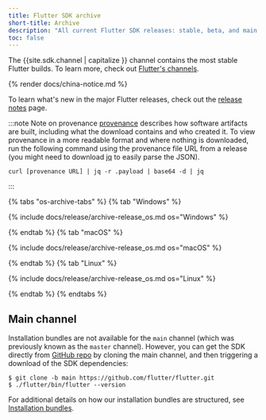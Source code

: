 ```yaml
---
title: Flutter SDK archive
short-title: Archive
description: "All current Flutter SDK releases: stable, beta, and main."
toc: false
---
```


<style>
.scrollable-table {
  overflow-y: scroll;
  max-height: 20rem;
}
</style>

The {{site.sdk.channel | capitalize }} channel contains the
most stable Flutter builds.
To learn more, check out [Flutter's channels][].

{% render docs/china-notice.md %}

To learn what's new in the major Flutter releases,
check out the [release notes][] page.


:::note Note on provenance
[provenance](https://slsa.dev/provenance)
describes how software artifacts are built, including
what the download contains and who created it.
To view provenance in a more readable format
and where nothing is downloaded, run the following
command using the provenance file URL from a release (you might need to 
download [jq](https://stedolan.github.io/jq/) to easily parse the JSON).

```console
curl [provenance URL] | jq -r .payload | base64 -d | jq
```
:::


{% tabs "os-archive-tabs" %}
{% tab "Windows" %}

{% include docs/release/archive-release_os.md os="Windows" %}

{% endtab %}
{% tab "macOS" %}

{% include docs/release/archive-release_os.md os="macOS" %}

{% endtab %}
{% tab "Linux" %}

{% include docs/release/archive-release_os.md os="Linux" %}

{% endtab %}
{% endtabs %}

<a id="master-channel" aria-hidden="true"></a>

## Main channel

Installation bundles are not available for the `main` channel
(which was previously known as the `master` channel).
However, you can get the SDK directly from
[GitHub repo][] by cloning the main channel,
and then triggering a download of the SDK dependencies:

```console
$ git clone -b main https://github.com/flutter/flutter.git
$ ./flutter/bin/flutter --version
```

For additional details on how our installation bundles are structured,
see [Installation bundles][].

[Flutter's channels]: {{site.repo.flutter}}/blob/main/docs/releases/Flutter-build-release-channels.md
[release notes]: /release/release-notes
[GitHub repo]: {{site.repo.flutter}}
[Installation bundles]: {{site.repo.flutter}}/blob/main/docs/infra/Flutter-Installation-Bundles.md
